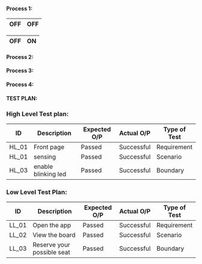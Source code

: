 #### Process 1:

|OFF|OFF|
|:--:|:--:|

|OFF|ON|
|:--:|:--:|

#### Process 2:

#### Process 3:
#### Process 4:

#### TEST PLAN:
### High Level Test plan:
| ID    | Description                             | Expected O/P | Actual O/P | Type of Test |
|-------|-----------------------------------------| ------------ | ---------- | ------------ |
| HL_01  |Front page                   |  Passed   | Successful   |Requirement |
| HL_01  |sensing                          |   Passed     | Successful     | Scenario|
| HL_03  |enable blinking led             | Passed     |Successful    | Boundary   |


### Low Level Test Plan:
| ID    | Description           | Expected O/P | Actual O/P | Type of Test | 
|-------|-----------------------| ------------ | -----------| ------------ |
| LL_01  |Open the app           |   Passed    |    Successful  | Requirement  |
| LL_02  |View the board| Passed        |    Successful | Scenario     |
| LL_03  |Reserve your possible seat     |  Passed      | Successful  | Boundary     |
